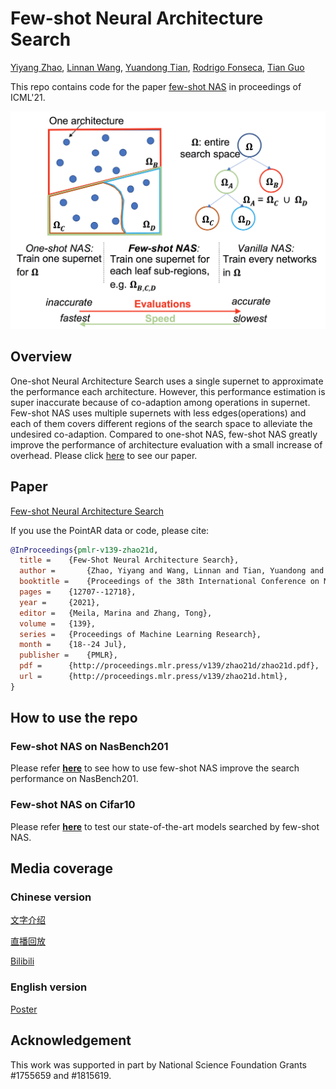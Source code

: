 # Few-shot Neural Architecture Search
[Yiyang Zhao](https://zhaoyiyang.me), [Linnan Wang](https://linnanwang.github.io/), [Yuandong Tian](https://yuandong-tian.com/), [Rodrigo Fonseca](http://cs.brown.edu/~rfonseca/), [Tian Guo](https://tianguo.info)

This repo contains code for the paper [few-shot NAS](http://proceedings.mlr.press/v139/zhao21d/zhao21d.pdf) in proceedings of ICML'21.

<p align="center">
<img src='https://github.com/aoiang/paper-images/blob/master/few-shot-nas/terser.png?raw=true' width="600">
</p>

## Overview

One-shot Neural Architecture Search uses a single supernet to approximate the performance each architecture. However, this performance estimation is super inaccurate because of co-adaption among operations in supernet. Few-shot NAS uses multiple supernets with less edges(operations) and each of them covers different regions of the search space to alleviate the undesired co-adaption. Compared to one-shot NAS, few-shot NAS greatly improve the performance of architecture evaluation with a small increase of overhead. Please click [here][1] to see our paper.


## Paper 
[Few-shot Neural Architecture Search](http://proceedings.mlr.press/v139/zhao21d/zhao21d.pdf)

If you use the PointAR data or code, please cite: 

```bibtex
@InProceedings{pmlr-v139-zhao21d,
  title = 	 {Few-Shot Neural Architecture Search},
  author =       {Zhao, Yiyang and Wang, Linnan and Tian, Yuandong and Fonseca, Rodrigo and Guo, Tian},
  booktitle = 	 {Proceedings of the 38th International Conference on Machine Learning},
  pages = 	 {12707--12718},
  year = 	 {2021},
  editor = 	 {Meila, Marina and Zhang, Tong},
  volume = 	 {139},
  series = 	 {Proceedings of Machine Learning Research},
  month = 	 {18--24 Jul},
  publisher =    {PMLR},
  pdf = 	 {http://proceedings.mlr.press/v139/zhao21d/zhao21d.pdf},
  url = 	 {http://proceedings.mlr.press/v139/zhao21d.html},
}
```


## How to use the repo

### Few-shot NAS on NasBench201
Please refer <a href="./Few-Shot_NasBench201">**here**</a> to see how to use few-shot NAS improve the search performance on NasBench201.

### Few-shot NAS on Cifar10
Please refer <a href="./Few-Shot-NAS_cifar10">**here**</a> to test our state-of-the-art models searched by few-shot NAS.


## Media coverage

### Chinese version
[文字介绍](https://mp.weixin.qq.com/s/X0flnuKKOnQkamjCxD_KrQ)

[直播回放](https://jmq.h5.xeknow.com/s/2nndbz)

[Bilibili](https://b23.tv/1uQxRu)

### English version
[Poster](https://drive.google.com/file/d/1T6HyqXGA3LFotkJC0dd855vaEW0r6I_L/view?usp=sharing)


## Acknowledgement
This work was supported in part by National Science Foundation Grants #1755659 and #1815619.







[1]: https://arxiv.org/abs/2006.06863






